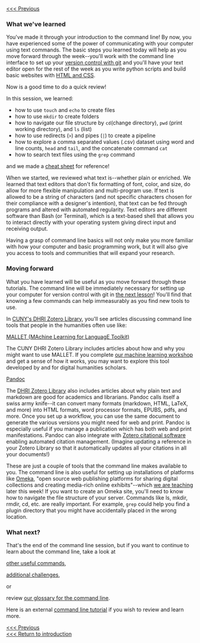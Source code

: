 [<<< Previous](grep.md)

### What we've learned

You've made it through your introduction to the command line! By now, you have experienced some of the power of communicating with your computer using text commands. The basic steps you learned today will help as you move forward through the week--you'll work with the command line interface to set up your [version control with git](https://github.com/dhsouthbend/git) and you'll have your text editor open for the rest of the week as you write python scripts and build basic websites with [HTML and CSS](https://github.com/dhsouthbend/html-css).

Now is a good time to do a quick review!

In this session, we learned:
- how to use `touch` and `echo` to create files 
- how to use `mkdir` to create folders
- how to navigate our file structure by `cd`(change directory), `pwd` (print working directory), and `ls` (list)
- how to use redirects (`>`) and pipes (`|`) to create a pipeline
- how to explore a comma separated values (.csv) dataset using word and line counts, `head` and `tail`, and the concatenate command `cat`
- how to search text files using the `grep` command

and we made a [cheat sheet](commands.md) for reference!

When we started, we reviewed what text is--whether plain or enriched. We learned that text editors that don't fix formatting of font, color, and size, do allow for more flexible manipulation and multi-program use. If text is allowed to be a string of characters (and not specific characters chosen for their compliance with a designer's intention), that text can be fed through programs and altered with automated regularity. Text editors are different software than Bash (or Terminal), which is a text-based shell that allows you to interact directly with your operating system giving direct input and receiving output. 

Having a grasp of command line basics will not only make you more familiar with how your computer and basic programming work, but it will also give you access to tools and communities that will expand your research.

### Moving forward

What you have learned will be useful as you move forward through these tutorials. The command line will be immediately necessary for setting up your computer for version control with git in [the next lesson](https://github.com/dhsouthbend/git)! You'll find that knowing a few commands can help immeasurably as you find new tools to use.

In [CUNY's DHRI Zotero Library](https://www.zotero.org/groups/2164386/digital_humanities_research_institute), you'll see articles discussing command line tools that people in the humanities often use like:

[MALLET (MAchine Learning for LanguagE Toolkit)](http://mallet.cs.umass.edu/index.php)

The CUNY DHRI Zotero Library includes articles about how and why you might want to use MALLET. If you complete [our machine learning workshop](https://github.com/dhsouthbend/machine-learning) and get a sense of how it works, you may want to explore this tool developed by and for digital humanities scholars.  

[Pandoc](https://pandoc.org/)

The [DHRI Zotero Library](https://www.zotero.org/groups/2164386/digital_humanities_research_institute) also includes articles about why plain text and markdown are good for academics and librarians. Pandoc calls itself a swiss army knife--it can convert many formats (markdown, HTML, LaTeX, and more) into HTML formats, word processor formats, EPUBS, pdfs, and more. Once you set up a workflow, you can use the same document to generate the various versions you might need for web and print. Pandoc is especially useful if you manage a publication which has both web and print manifestations. Pandoc can also integrate with [Zotero citational software](https://www.zotero.org/) enabling automated citation management. (Imagine updating a reference in your Zotero Library so that it automatically updates all your citations in all your documents!)

These are just a couple of tools that the command line makes available to you. The command line is also useful for setting up installations of platforms like [Omeka](https://omeka.org/), "open source web publishing platforms for sharing digital collections and creating media-rich online exhibits"--which [we are teaching](https://github.com/GCDigitalFellows/omeka/) later this week!  If you want to create an Omeka site, you'll need to know how to navigate the file structure of your server. Commands like ls, mkdir, rmdir, cd, etc. are really important. For example, `grep` could help you find a plugin directory that you might have accidentally placed in the wrong location.

### What next?

That's the end of the command line session, but if you want to continue to learn about the command line, take a look at 

[other useful commands](other-commands.md), 

[additional challenges](challenges.md),

or 

review [our glossary for the command line](https://github.com/dhsouthbend/glossary/blob/master/sections/command-line.md).   

Here is an external [command line tutorial]( https://ryanstutorials.net/linuxtutorial/) if you wish to review and learn more.

[<<< Previous](grep.md)  
[<<< Return to introduction](../README.md)



